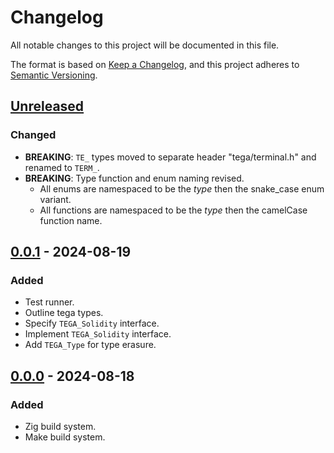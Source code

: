 # Changelog

All notable changes to this project will be documented in this file.

The format is based on [Keep a Changelog](https://keepachangelog.com/en/1.0.0/),
and this project adheres to [Semantic Versioning](https://semver.org/spec/v2.0.0.html).

## [Unreleased]

### Changed

- **BREAKING**: `TE_` types moved to separate header "tega/terminal.h" and
  renamed to `TERM_`.
- **BREAKING**: Type function and enum naming revised.
  - All enums are namespaced to be the _type_ then the snake_case enum variant.
  - All functions are namespaced to be the _type_ then the camelCase function
    name.

## [0.0.1] - 2024-08-19

### Added

- Test runner.
- Outline tega types.
- Specify `TEGA_Solidity` interface.
- Implement `TEGA_Solidity` interface.
- Add `TEGA_Type` for type erasure.

## [0.0.0] - 2024-08-18

### Added

- Zig build system.
- Make build system.

[Unreleased]: https://github.com/sonro/tega/compare/v0.0.1...HEAD
[0.0.1]: https://github.com/sonro/tega/releases/tag/v0.0.1
[0.0.0]: https://github.com/sonro/tega/releases/tag/v0.0.0
